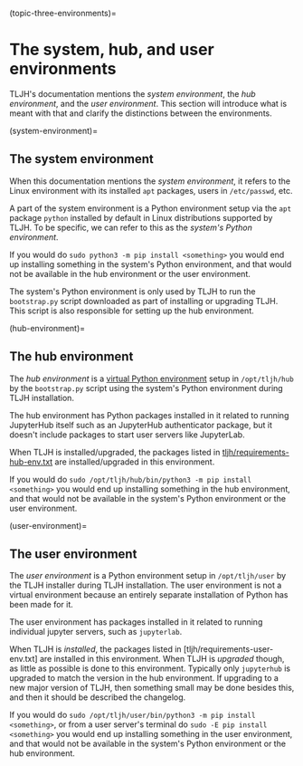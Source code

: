 (topic-three-environments)=

# The system, hub, and user environments

TLJH's documentation mentions the _system environment_, the _hub environment_,
and the _user environment_. This section will introduce what is meant with that
and clarify the distinctions between the environments.

(system-environment)=

## The system environment

When this documentation mentions the _system environment_, it refers to the
Linux environment with its installed `apt` packages, users in `/etc/passwd`,
etc.

A part of the system environment is a Python environment setup via the `apt`
package `python` installed by default in Linux distributions supported by TLJH.
To be specific, we can refer to this as the _system's Python environment_.

If you would do `sudo python3 -m pip install <something>` you would end up
installing something in the system's Python environment, and that would not be
available in the hub environment or the user environment.

The system's Python environment is only used by TLJH to run the `bootstrap.py`
script downloaded as part of installing or upgrading TLJH. This script is also
responsible for setting up the hub environment.

(hub-environment)=

## The hub environment

The _hub environment_ is a [virtual Python environment] setup in `/opt/tljh/hub`
by the `bootstrap.py` script using the system's Python environment during TLJH
installation.

The hub environment has Python packages installed in it related to running
JupyterHub itself such as an JupyterHub authenticator package, but it doesn't
include packages to start user servers like JupyterLab.

When TLJH is installed/upgraded, the packages listed in
[tljh/requirements-hub-env.txt] are installed/upgraded in this environment.

If you would do `sudo /opt/tljh/hub/bin/python3 -m pip install <something>` you
would end up installing something in the hub environment, and that would not be
available in the system's Python environment or the user environment.

[virtual Python environment]: https://docs.python.org/3/library/venv.html

[tljh/requirements-hub-env.txt]: https://github.com/jupyterhub/the-littlest-jupyterhub/blob/HEAD/tljh/requirements-hub-env.txt

(user-environment)=

## The user environment

The _user environment_ is a Python environment setup in `/opt/tljh/user` by the
TLJH installer during TLJH installation. The user environment is not a virtual
environment because an entirely separate installation of Python has been made
for it.

The user environment has packages installed in it related to running individual
jupyter servers, such as `jupyterlab`.

When TLJH is _installed_, the packages listed in
[tljh/requirements-user-env.txt] are installed in this environment. When TLJH is
_upgraded_ though, as little as possible is done to this environment. Typically
only `jupyterhub` is upgraded to match the version in the hub environment. If
upgrading to a new major version of TLJH, then something small may be done
besides this, and then it should be described the changelog.

If you would do `sudo /opt/tljh/user/bin/python3 -m pip install <something>`, or
from a user server's terminal do `sudo -E pip install <something>` you would end
up installing something in the user environment, and that would not be available
in the system's Python environment or the hub environment.

[tljh/requirements-user-env-extras.txt]: https://github.com/jupyterhub/the-littlest-jupyterhub/blob/HEAD/tljh/requirements-user-env-extras.txt
